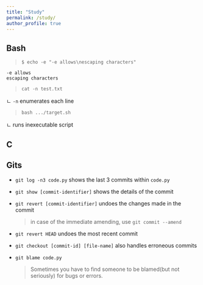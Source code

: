 ```yaml
---
title: "Study"
permalink: /study/
author_profile: true
---
```


## Bash

> `$ echo -e "-e allows\nescaping characters"`

```
-e allows
escaping characters
```

> `cat -n test.txt` 

ㄴ `-n`  enumerates each line

> `bash .../target.sh`  

ㄴ runs inexecutable script

## C



## Gits

* `git log -n3 code.py` shows the last 3 commits within `code.py`

* `git show [commit-identifier]` shows the details of the commit

* `git revert [commit-identifier]` undoes the changes made in the commit

    > in case of the immediate amending, use `git commit --amend`

* `git revert HEAD` undoes the most recent commit

* `git checkout [commit-id] [file-name]` also handles erroneous commits

* `git blame code.py`
    > Sometimes you have to find someone to be blamed(but not seriously) for bugs or errors.